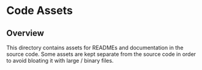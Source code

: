 # Code Assets

## Overview

This directory contains assets for READMEs and documentation in the source code. Some assets are kept separate from the source code in order to avoid bloating it with large / binary files.